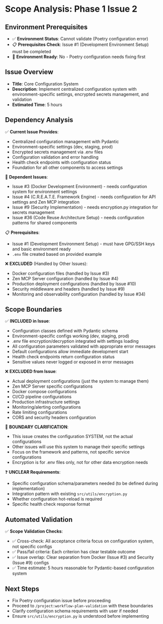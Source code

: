 # Scope Analysis: Phase 1 Issue 2

## Environment Prerequisites
- ✅ **Environment Status**: Cannot validate (Poetry configuration error)
- 📋 **Prerequisites Check**: Issue #1 (Development Environment Setup) must be completed
- 🔧 **Environment Ready**: No - Poetry configuration needs fixing first

## Issue Overview
- **Title**: Core Configuration System
- **Description**: Implement centralized configuration system with environment-specific settings, encrypted secrets management, and validation
- **Estimated Time**: 5 hours

## Dependency Analysis
✅ **Current Issue Provides**:
- Centralized configuration management with Pydantic
- Environment-specific settings (dev, staging, prod)
- Encrypted secrets management via .env files
- Configuration validation and error handling
- Health check endpoints with configuration status
- Foundation for all other components to access settings

🔗 **Dependent Issues**:
- Issue #3 (Docker Development Environment) - needs configuration system for environment settings
- Issue #4 (C.R.E.A.T.E. Framework Engine) - needs configuration for API settings and Zen MCP integration
- Issue #9 (Security Implementation) - needs encryption.py integration for secrets management
- Issue #36 (Code Reuse Architecture Setup) - needs configuration patterns for shared components

📋 **Prerequisites**:
- Issue #1 (Development Environment Setup) - must have GPG/SSH keys and basic environment ready
- `.env` file created based on provided example

❌ **EXCLUDED** (Handled by Other Issues):
- Docker configuration files (handled by Issue #3)
- Zen MCP Server configuration (handled by Issue #4)
- Production deployment configurations (handled by Issue #10)
- Security middleware and headers (handled by Issue #9)
- Monitoring and observability configuration (handled by Issue #34)

## Scope Boundaries
✅ **INCLUDED in Issue**:
- Configuration classes defined with Pydantic schema
- Environment-specific configs working (dev, staging, prod)
- .env file encryption/decryption integrated with settings loading
- All configuration parameters validated with appropriate error messages
- Default configurations allow immediate development start
- Health check endpoints return configuration status
- Sensitive values never logged or exposed in error messages

❌ **EXCLUDED from Issue**:
- Actual deployment configurations (just the system to manage them)
- Zen MCP Server specific configurations
- Docker compose configurations
- CI/CD pipeline configurations
- Production infrastructure settings
- Monitoring/alerting configurations
- Rate limiting configurations
- CORS and security headers configuration

🔗 **BOUNDARY CLARIFICATION**:
- This issue creates the configuration SYSTEM, not the actual configurations
- Other issues will use this system to manage their specific settings
- Focus on the framework and patterns, not specific service configurations
- Encryption is for .env files only, not for other data encryption needs

❓ **UNCLEAR Requirements**:
- Specific configuration schema/parameters needed (to be defined during implementation)
- Integration pattern with existing `src/utils/encryption.py`
- Whether configuration hot-reload is required
- Specific health check response format

## Automated Validation
✅ **Scope Validation Checks**:
- ✅ Cross-check: All acceptance criteria focus on configuration system, not specific configs
- ✅ Pass/fail criteria: Each criterion has clear testable outcome
- ✅ Issue overlap: Clear separation from Docker (Issue #3) and Security (Issue #9) configs
- ✅ Time estimate: 5 hours reasonable for Pydantic-based configuration system

## Next Steps
- Fix Poetry configuration issue before proceeding
- Proceed to `/project:workflow-plan-validation` with these boundaries
- Clarify configuration schema requirements with user if needed
- Ensure `src/utils/encryption.py` is understood before implementing
